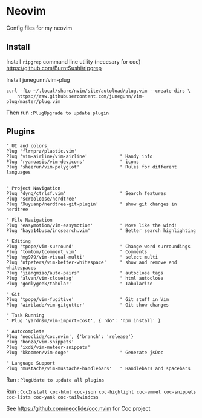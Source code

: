 # Neovim
Config files for my neovim

## Install
Install ```ripgrep``` command line utility (necesary for coc) https://github.com/BurntSushi/ripgrep

Install junegunn/vim-plug

```
curl -fLo ~/.local/share/nvim/site/autoload/plug.vim --create-dirs \
    https://raw.githubusercontent.com/junegunn/vim-plug/master/plug.vim
```
Then run ```:PlugUpgrade to update plugin```

## Plugins
```
" UI and colors
Plug 'flrnprz/plastic.vim'
Plug 'vim-airline/vim-airline'            " Handy info
Plug 'ryanoasis/vim-devicons'             " icons
Plug 'sheerun/vim-polyglot'               " Rules for different languages


" Project Navigation
Plug 'dyng/ctrlsf.vim'                    " Search features
Plug 'scrooloose/nerdtree'
Plug 'Xuyuanp/nerdtree-git-plugin'        " show git changes in nerdtree

" File Navigation
Plug 'easymotion/vim-easymotion'          " Move like the wind!
Plug 'haya14busa/incsearch.vim'           " Better search highlighting

" Editing
Plug 'tpope/vim-surround'                 " Change word surroundings
Plug 'tomtom/tcomment_vim'                " Comments
Plug 'mg979/vim-visual-multi'             " select multi
Plug 'ntpeters/vim-better-whitespace'     " show and remove end whitespaces
Plug 'jiangmiao/auto-pairs'               " autoclose tags
Plug 'alvan/vim-closetag'                 " html autoclose
Plug 'godlygeek/tabular'                  " Tabularize

" Git
Plug 'tpope/vim-fugitive'                 " Git stuff in Vim
Plug 'airblade/vim-gitgutter'             " Git show changes

" Task Running
" Plug 'yardnsm/vim-import-cost', { 'do': 'npm install' }

" Autocomplete
Plug 'neoclide/coc.nvim', {'branch': 'release'}
Plug 'honza/vim-snippets'
Plug 'ixdi/vim-meteor-snippets'
Plug 'kkoomen/vim-doge'                   " Generate jsDoc

" Language Support
Plug 'mustache/vim-mustache-handlebars'   " Handlebars and spacebars
```
Run ```:PlugUdate to update all plugins```

Run ```:CocInstall coc-html coc-json coc-highlight coc-emmet coc-snippets coc-lists coc-yank coc-tailwindcss```

See https://github.com/neoclide/coc.nvim for Coc project
